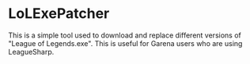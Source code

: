 LoLExePatcher
=============

This is a simple tool used to download and replace different versions of "League of Legends.exe". This is useful for Garena users who are using LeagueSharp.
